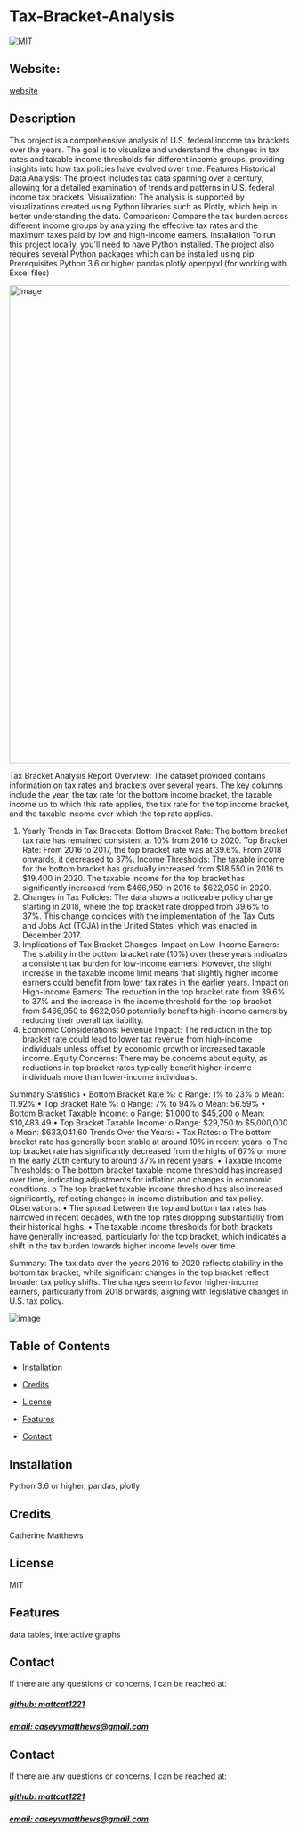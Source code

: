 # Tax-Bracket-Analysis

![MIT](https://img.shields.io/badge/License-MIT-blue)

## Website: 
[website](https://github.com/mattcat1221/Tax-Bracket-Analysis)

## Description
This project is a comprehensive analysis of U.S. federal income tax brackets over the years. The goal is to visualize and understand the changes in tax rates and taxable income thresholds for different income groups, providing insights into how tax policies have evolved over time.  Features Historical Data Analysis: The project includes tax data spanning over a century, allowing for a detailed examination of trends and patterns in U.S. federal income tax brackets. Visualization: The analysis is supported by visualizations created using Python libraries such as Plotly, which help in better understanding the data. Comparison: Compare the tax burden across different income groups by analyzing the effective tax rates and the maximum taxes paid by low and high-income earners. Installation To run this project locally, you'll need to have Python installed. The project also requires several Python packages which can be installed using pip.  Prerequisites Python 3.6 or higher pandas plotly openpyxl (for working with Excel files)

<img width="858" alt="image" src="https://github.com/user-attachments/assets/b81b8833-0b86-489a-9357-a339abd09279">

Tax Bracket Analysis Report
Overview:
The dataset provided contains information on tax rates and brackets over several years. The key columns include the year, the tax rate for the bottom income bracket, the taxable income up to which this rate applies, the tax rate for the top income bracket, and the taxable income over which the top rate applies.

1. Yearly Trends in Tax Brackets:
Bottom Bracket Rate: The bottom bracket tax rate has remained consistent at 10% from 2016 to 2020.
Top Bracket Rate:
From 2016 to 2017, the top bracket rate was at 39.6%.
From 2018 onwards, it decreased to 37%.
Income Thresholds:
The taxable income for the bottom bracket has gradually increased from $18,550 in 2016 to $19,400 in 2020.
The taxable income for the top bracket has significantly increased from $466,950 in 2016 to $622,050 in 2020.
2. Changes in Tax Policies:
The data shows a noticeable policy change starting in 2018, where the top bracket rate dropped from 39.6% to 37%. This change coincides with the implementation of the Tax Cuts and Jobs Act (TCJA) in the United States, which was enacted in December 2017.
3. Implications of Tax Bracket Changes:
Impact on Low-Income Earners:
The stability in the bottom bracket rate (10%) over these years indicates a consistent tax burden for low-income earners. However, the slight increase in the taxable income limit means that slightly higher income earners could benefit from lower tax rates in the earlier years.
Impact on High-Income Earners:
The reduction in the top bracket rate from 39.6% to 37% and the increase in the income threshold for the top bracket from $466,950 to $622,050 potentially benefits high-income earners by reducing their overall tax liability.
4. Economic Considerations:
Revenue Impact:
The reduction in the top bracket rate could lead to lower tax revenue from high-income individuals unless offset by economic growth or increased taxable income.
Equity Concerns:
There may be concerns about equity, as reductions in top bracket rates typically benefit higher-income individuals more than lower-income individuals.

Summary Statistics
•	Bottom Bracket Rate %:
o	Range: 1% to 23%
o	Mean: 11.92%
•	Top Bracket Rate %:
o	Range: 7% to 94%
o	Mean: 56.59%
•	Bottom Bracket Taxable Income:
o	Range: $1,000 to $45,200
o	Mean: $10,483.49
•	Top Bracket Taxable Income:
o	Range: $29,750 to $5,000,000
o	Mean: $633,041.60
Trends Over the Years:
•	Tax Rates:
o	The bottom bracket rate has generally been stable at around 10% in recent years.
o	The top bracket rate has significantly decreased from the highs of 67% or more in the early 20th century to around 37% in recent years.
•	Taxable Income Thresholds:
o	The bottom bracket taxable income threshold has increased over time, indicating adjustments for inflation and changes in economic conditions.
o	The top bracket taxable income threshold has also increased significantly, reflecting changes in income distribution and tax policy.
Observations:
•	The spread between the top and bottom tax rates has narrowed in recent decades, with the top rates dropping substantially from their historical highs.
•	The taxable income thresholds for both brackets have generally increased, particularly for the top bracket, which indicates a shift in the tax burden towards higher income levels over time.

Summary:
The tax data over the years 2016 to 2020 reflects stability in the bottom tax bracket, while significant changes in the top bracket reflect broader tax policy shifts. The changes seem to favor higher-income earners, particularly from 2018 onwards, aligning with legislative changes in U.S. tax policy.

![image](https://github.com/user-attachments/assets/7df145e9-dee3-4f3c-b343-602f9e703968)




## Table of Contents
- [Installation](#installation)

- [Credits](#credits)
- [License](#license)
- [Features](#features)

- [Contact](#contact)

## Installation
Python 3.6 or higher, pandas, plotly



## Credits
Catherine Matthews

## License
MIT

## Features
data tables, interactive graphs



## Contact
If there are any questions or concerns, I can be reached at:
##### [github: mattcat1221](https://github.com/mattcat1221)
##### [email: caseyvmatthews@gmail.com](mailto:caseyvmatthews@gmail.com)






## Contact
If there are any questions or concerns, I can be reached at:
##### [github: mattcat1221](https://github.com/mattcat1221)
##### [email: caseyvmatthews@gmail.com](mailto:caseyvmatthews@gmail.com)

